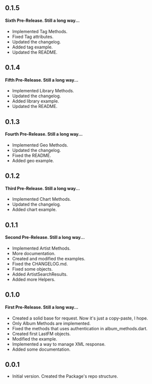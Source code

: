 ## 0.1.5
#### Sixth Pre-Release. Still a long way...

- Implemented Tag Methods.
- Fixed Tag attributes.
- Updated the changelog.
- Added tag example.
- Updated the README.

## 0.1.4
#### Fifth Pre-Release. Still a long way...

- Implemented Library Methods.
- Updated the changelog.
- Added library example.
- Updated the README.

## 0.1.3
#### Fourth Pre-Release. Still a long way...

- Implemented Geo Methods.
- Updated the changelog.
- Fixed the README.
- Added geo example.

## 0.1.2
#### Third Pre-Release. Still a long way...

- Implemented Chart Methods.
- Updated the changelog.
- Added chart example.

## 0.1.1
#### Second Pre-Release. Still a long way...

- Implemented Artist Methods.
- More documentation.
- Created and modified the examples.
- Fixed the CHANGELOG.md.
- Fixed some objects.
- Added ArtistSearchResults.
- Added more Helpers.

## 0.1.0
#### First Pre-Release. Still a long way...

- Created a solid base for request. Now it's just a copy-paste, I hope.
- Only Album Methods are implemented.
- Fixed the methods that uses authentication in album_methods.dart.
- Created first LastFM objects.
- Modified the example.
- Implemented a way to manage XML response.
- Added some documentation.

## 0.0.1

- Initial version. Created the Package's repo structure.
